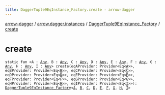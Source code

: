 ```yaml
---
title: DaggerTuple9EqInstance_Factory.create - arrow-dagger
---
```


[arrow-dagger](../../index.html) / [arrow.dagger.instances](../index.html) / [DaggerTuple9EqInstance_Factory](index.html) / [create](./create.html)

# create

`static fun <A : `[`Any`](https://kotlinlang.org/api/latest/jvm/stdlib/kotlin/-any/index.html)`, B : `[`Any`](https://kotlinlang.org/api/latest/jvm/stdlib/kotlin/-any/index.html)`, C : `[`Any`](https://kotlinlang.org/api/latest/jvm/stdlib/kotlin/-any/index.html)`, D : `[`Any`](https://kotlinlang.org/api/latest/jvm/stdlib/kotlin/-any/index.html)`, E : `[`Any`](https://kotlinlang.org/api/latest/jvm/stdlib/kotlin/-any/index.html)`, F : `[`Any`](https://kotlinlang.org/api/latest/jvm/stdlib/kotlin/-any/index.html)`, G : `[`Any`](https://kotlinlang.org/api/latest/jvm/stdlib/kotlin/-any/index.html)`, H : `[`Any`](https://kotlinlang.org/api/latest/jvm/stdlib/kotlin/-any/index.html)`, I : `[`Any`](https://kotlinlang.org/api/latest/jvm/stdlib/kotlin/-any/index.html)`> create(eqAProvider: Provider<Eq<`[`A`](create.html#A)`>>, eqBProvider: Provider<Eq<`[`B`](create.html#B)`>>, eqCProvider: Provider<Eq<`[`C`](create.html#C)`>>, eqDProvider: Provider<Eq<`[`D`](create.html#D)`>>, eqEProvider: Provider<Eq<`[`E`](create.html#E)`>>, eqFProvider: Provider<Eq<`[`F`](create.html#F)`>>, eqGProvider: Provider<Eq<`[`G`](create.html#G)`>>, eqHProvider: Provider<Eq<`[`H`](create.html#H)`>>, eqIProvider: Provider<Eq<`[`I`](create.html#I)`>>): `[`DaggerTuple9EqInstance_Factory`](index.html)`<`[`A`](create.html#A)`, `[`B`](create.html#B)`, `[`C`](create.html#C)`, `[`D`](create.html#D)`, `[`E`](create.html#E)`, `[`F`](create.html#F)`, `[`G`](create.html#G)`, `[`H`](create.html#H)`, `[`I`](create.html#I)`>`